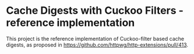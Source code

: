 # Cache Digests with Cuckoo Filters - reference implementation

This project is the reference implementation of Cuckoo-filter based cache digests,
as proposed in https://github.com/httpwg/http-extensions/pull/413.
